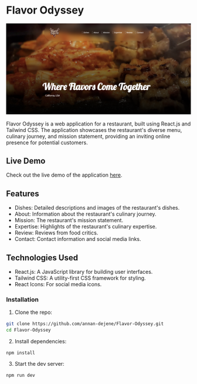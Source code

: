 # Flavor Odyssey

![Sample-Screenshot](./public/Sample.png)

Flavor Odyssey is a web application for a restaurant, built using React.js and Tailwind CSS. The application showcases the restaurant's diverse menu, culinary journey, and mission statement, providing an inviting online presence for potential customers.

## Live Demo

Check out the live demo of the application [here](https://magic-meal.netlify.app/).

## Features

- Dishes: Detailed descriptions and images of the restaurant's dishes.
- About: Information about the restaurant's culinary journey.
- Mission: The restaurant's mission statement.
- Expertise: Highlights of the restaurant's culinary expertise.
- Review: Reviews from food critics.
- Contact: Contact information and social media links.

## Technologies Used

- React.js: A JavaScript library for building user interfaces.
- Tailwind CSS: A utility-first CSS framework for styling.
- React Icons: For social media icons.

### Installation

1. Clone the repo:

```bash
git clone https://github.com/annan-dejene/Flavor-Odyssey.git
cd Flavor-Odyssey
```

2. Install dependencies:

```node
npm install
```

3. Start the dev server:

```node
npm run dev
```
